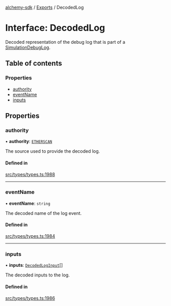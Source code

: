 [alchemy-sdk](../README.md) / [Exports](../modules.md) / DecodedLog

# Interface: DecodedLog

Decoded representation of the debug log that is part of a
[SimulationDebugLog](SimulationDebugLog.md).

## Table of contents

### Properties

- [authority](DecodedLog.md#authority)
- [eventName](DecodedLog.md#eventname)
- [inputs](DecodedLog.md#inputs)

## Properties

### authority

• **authority**: [`ETHERSCAN`](../enums/DecodingAuthority.md#etherscan)

The source used to provide the decoded log.

#### Defined in

[src/types/types.ts:1988](https://github.com/alchemyplatform/alchemy-sdk-js/blob/aeb51c8/src/types/types.ts#L1988)

___

### eventName

• **eventName**: `string`

The decoded name of the log event.

#### Defined in

[src/types/types.ts:1984](https://github.com/alchemyplatform/alchemy-sdk-js/blob/aeb51c8/src/types/types.ts#L1984)

___

### inputs

• **inputs**: [`DecodedLogInput`](DecodedLogInput.md)[]

The decoded inputs to the log.

#### Defined in

[src/types/types.ts:1986](https://github.com/alchemyplatform/alchemy-sdk-js/blob/aeb51c8/src/types/types.ts#L1986)
